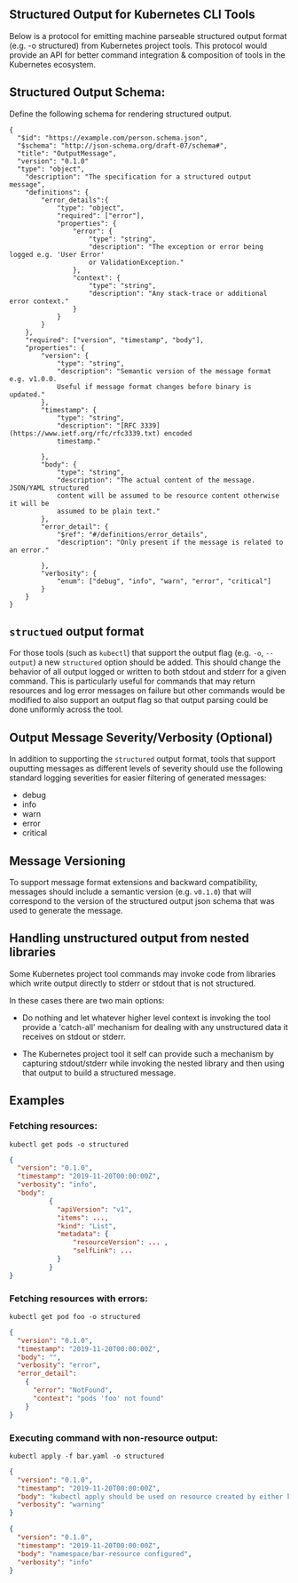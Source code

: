 ## Structured Output for Kubernetes CLI Tools
Below is a protocol for emitting machine parseable structured output format (e.g. -o structured) from Kubernetes project tools. 
This protocol would provide an API for better command integration & composition of tools in the Kubernetes ecosystem.

## Structured Output Schema:
Define the following schema for rendering structured output.

```
{
  "$id": "https://example.com/person.schema.json",
  "$schema": "http://json-schema.org/draft-07/schema#",
  "title": "OutputMessage",
  "version": "0.1.0"
  "type": "object",
	"description": "The specification for a structured output message",
	"definitions": {
		"error_details":{
			"type": "object",
			"required": ["error"],
			"properties": {
				"error": {
					"type": "string",
					"description": "The exception or error being logged e.g. 'User Error'
					or ValidationException."
				},
				"context": {
					"type": "string",
					"description": "Any stack-trace or additional error context."
				}
			}
		}
	},
	"required": ["version", "timestamp", "body"],
	"properties": {
		"version": {
			"type": "string",
			"description": "Semantic version of the message format e.g. v1.0.0.
			Useful if message format changes before binary is updated."
		},
		"timestamp": {
			"type": "string",
			"description": "[RFC 3339](https://www.ietf.org/rfc/rfc3339.txt) encoded
			timestamp."

		},
		"body": {
			"type": "string",
			"description": "The actual content of the message. JSON/YAML structured
			content will be assumed to be resource content otherwise it will be
			assumed to be plain text."
		},
		"error_detail": {
			"$ref": "#/definitions/error_details",
			"description": "Only present if the message is related to an error."

		},
		"verbosity": {
			"enum": ["debug", "info", "warn", "error", "critical"]
		}
	}
}
```


## `structued` output format

For those tools (such as `kubectl`) that support the output flag (e.g.  `-o`, `--output`)
a new `structured` option should be added. This should change the behavior of all output logged or written to both stdout and stderr for a given command. 
This is particularly useful for commands that may return resources and log error messages on failure but other commands would be modified to also support 
an output flag so that output parsing could be done uniformly across the tool.

## Output Message Severity/Verbosity (Optional)

In addition to supporting the `structured` output format, tools that support ouputting messages as different levels of severity should use the following
standard logging severities for easier filtering of generated messages:

- debug
- info
- warn
- error
- critical

## Message Versioning

To support message format extensions and backward compatibility, messages should include
a semantic version (e.g. `v0.1.0`) that will correspond to the version of the structured output json 
schema that was used to generate the message.
 
## Handling unstructured output from nested libraries

Some Kubernetes project tool commands  may invoke code from libraries which write output directly to stderr or stdout that is not structured. 

In these cases there are two main options:
- Do nothing and let whatever higher level context is invoking the tool provide 
  a 'catch-all' mechanism for dealing with any unstructured data it receives on
  stdout or stderr. 
  
- The Kubernetes project tool it self can provide such a mechanism by capturing
  stdout/stderr while invoking the nested library and then using that output to 
  build a structured message.  



## Examples

### Fetching resources:
`kubectl get pods -o structured`

```json
{
  "version": "0.1.0",
  "timestamp": "2019-11-20T00:00:00Z",
  "verbosity": "info",
  "body":
          {
            "apiVersion": "v1",
            "items": ...,
            "kind": "List",
            "metadata": {
                "resourceVersion": ... ,
                "selfLink": ...
            }
          }
}
```

### Fetching resources with errors:
`kubectl get pod foo -o structured`


```json
{
  "version": "0.1.0",
  "timestamp": "2019-11-20T00:00:00Z",
  "body": "",
  "verbosity": "error",
  "error_detail":
    {
      "error": "NotFound",
      "context": "pods 'foo' not found"
    }
}
```

### Executing command with non-resource output:
`kubectl apply -f bar.yaml -o structured`
```json
{
  "version": "0.1.0",
  "timestamp": "2019-11-20T00:00:00Z",
  "body": "kubectl apply should be used on resource created by either kubectl create --save-config or kubectl apply",
  "verbosity": "warning"
}

{
  "version": "0.1.0",
  "timestamp": "2019-11-20T00:00:00Z",
  "body": "namespace/bar-resource configured",
  "verbosity": "info"
}
```

